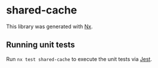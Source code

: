# shared-cache

This library was generated with [Nx](https://nx.dev).

## Running unit tests

Run `nx test shared-cache` to execute the unit tests via [Jest](https://jestjs.io).
